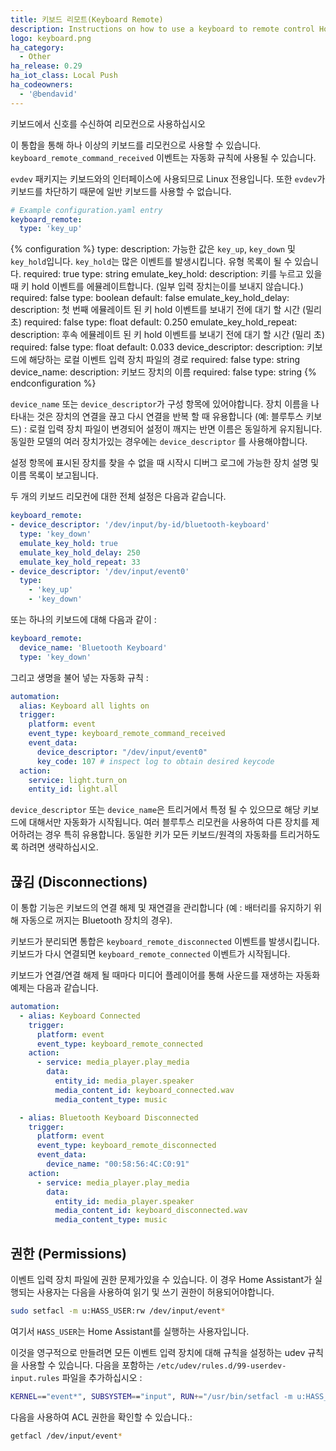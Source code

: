 ```yaml
---
title: 키보드 리모트(Keyboard Remote)
description: Instructions on how to use a keyboard to remote control Home Assistant.
logo: keyboard.png
ha_category:
  - Other
ha_release: 0.29
ha_iot_class: Local Push
ha_codeowners:
  - '@bendavid'
---
```


키보드에서 신호를 수신하여 리모컨으로 사용하십시오

이 통합을 통해 하나 이상의 키보드를 리모컨으로 사용할 수 있습니다.
`keyboard_remote_command_received` 이벤트는 자동화 규칙에 사용될 수 있습니다.

`evdev` 패키지는 키보드와의 인터페이스에 사용되므로 Linux 전용입니다. 또한 `evdev`가 키보드를 차단하기 때문에 일반 키보드를 사용할 수 없습니다.

```yaml
# Example configuration.yaml entry
keyboard_remote:
  type: 'key_up'
```

{% configuration %}
type:
  description: 가능한 값은 `key_up`, `key_down` 및 `key_hold`입니다. `key_hold`는 많은 이벤트를 발생시킵니다. 유형 목록이 될 수 있습니다.
  required: true
  type: string
emulate_key_hold:
  description: 키를 누르고 있을 때 키 hold 이벤트를 에뮬레이트합니다. (일부 입력 장치는이를 보내지 않습니다.)
  required: false
  type: boolean
  default: false
emulate_key_hold_delay:
  description: 첫 번째 에뮬레이트 된 키 hold 이벤트를 보내기 전에 대기 할 시간 (밀리 초)
  required: false
  type: float
  default: 0.250
emulate_key_hold_repeat:
  description:  후속 에뮬레이트 된 키 hold 이벤트를 보내기 전에 대기 할 시간 (밀리 초)
  required: false
  type: float
  default: 0.033
device_descriptor:
  description: 키보드에 해당하는 로컬 이벤트 입력 장치 파일의 경로
  required: false
  type: string
device_name:
  description: 키보드 장치의 이름
  required: false
  type: string
{% endconfiguration %}

`device_name` 또는 `device_descriptor`가 구성 항목에 있어야합니다. 장치 이름을 나타내는 것은 장치의 연결을 끊고 다시 연결을 반복 할 때 유용합니다 (예: 블루투스 키보드) : 로컬 입력 장치 파일이 변경되어 설정이 깨지는 반면 이름은 동일하게 유지됩니다. 동일한 모델의 여러 장치가있는 경우에는 `device_descriptor` 를 사용해야합니다.

설정 항목에 표시된 장치를 찾을 수 없을 때 시작시 디버그 로그에 가능한 장치 설명 및 이름 목록이 보고됩니다.

두 개의 키보드 리모컨에 대한 전체 설정은 다음과 같습니다.

```yaml
keyboard_remote:
- device_descriptor: '/dev/input/by-id/bluetooth-keyboard'
  type: 'key_down'
  emulate_key_hold: true
  emulate_key_hold_delay: 250
  emulate_key_hold_repeat: 33
- device_descriptor: '/dev/input/event0'
  type:
    - 'key_up'
    - 'key_down'
```

또는 하나의 키보드에 대해 다음과 같이 :

```yaml
keyboard_remote:
  device_name: 'Bluetooth Keyboard'
  type: 'key_down'
```

그리고 생명을 불어 넣는 자동화 규칙 : 

```yaml
automation:
  alias: Keyboard all lights on
  trigger:
    platform: event
    event_type: keyboard_remote_command_received
    event_data:
      device_descriptor: "/dev/input/event0"
      key_code: 107 # inspect log to obtain desired keycode
  action:
    service: light.turn_on
    entity_id: light.all
```

`device_descriptor` 또는 `device_name`은 트리거에서 특정 될 수 있으므로 해당 키보드에 대해서만 자동화가 시작됩니다. 여러 블루투스 리모컨을 사용하여 다른 장치를 제어하려는 경우 특히 유용합니다. 동일한 키가 모든 키보드/원격의 자동화를 트리거하도록 하려면 생략하십시오.

## 끊김 (Disconnections)

이 통합 기능은 키보드의 연결 해제 및 재연결을 관리합니다 (예 : 배터리를 유지하기 위해 자동으로 꺼지는 Bluetooth 장치의 경우).

키보드가 분리되면 통합은 `keyboard_remote_disconnected` 이벤트를 발생시킵니다.
키보드가 다시 연결되면 `keyboard_remote_connected` 이벤트가 시작됩니다.

키보드가 연결/연결 해제 될 때마다 미디어 플레이어를 통해 사운드를 재생하는 자동화 예제는 다음과 같습니다.

```yaml
automation:
  - alias: Keyboard Connected
    trigger:
      platform: event
      event_type: keyboard_remote_connected
    action:
      - service: media_player.play_media
        data:
          entity_id: media_player.speaker
          media_content_id: keyboard_connected.wav
          media_content_type: music

  - alias: Bluetooth Keyboard Disconnected
    trigger:
      platform: event
      event_type: keyboard_remote_disconnected
      event_data:
        device_name: "00:58:56:4C:C0:91"
    action:
      - service: media_player.play_media
        data:
          entity_id: media_player.speaker
          media_content_id: keyboard_disconnected.wav
          media_content_type: music
```

## 권한 (Permissions)

이벤트 입력 장치 파일에 권한 문제가있을 수 있습니다. 이 경우 Home Assistant가 실행되는 사용자는 다음을 사용하여 읽기 및 쓰기 권한이 허용되어야합니다.

```bash
sudo setfacl -m u:HASS_USER:rw /dev/input/event*
```

여기서 `HASS_USER`는 Home Assistant를 실행하는 사용자입니다.

이것을 영구적으로 만들려면 모든 이벤트 입력 장치에 대해 규칙을 설정하는 udev 규칙을 사용할 수 있습니다. 다음을 포함하는 `/etc/udev/rules.d/99-userdev-input.rules` 파일을 추가하십시오 :

```bash
KERNEL=="event*", SUBSYSTEM=="input", RUN+="/usr/bin/setfacl -m u:HASS_USER:rw $env{DEVNAME}"
```

다음을 사용하여 ACL 권한을 확인할 수 있습니다.:

```bash
getfacl /dev/input/event*
```

